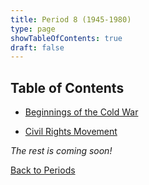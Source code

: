 ```yaml
---
title: Period 8 (1945-1980)
type: page
showTableOfContents: true
draft: false
---
```

## Table of Contents

- [Beginnings of the Cold War](./beginning_cold)

- [Civil Rights Movement](./civil_rights)

*The rest is coming soon!*

[Back to Periods](../)
